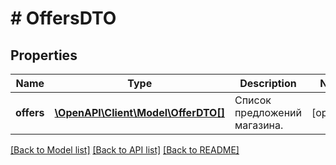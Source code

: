 # # OffersDTO

## Properties

Name | Type | Description | Notes
------------ | ------------- | ------------- | -------------
**offers** | [**\OpenAPI\Client\Model\OfferDTO[]**](OfferDTO.md) | Список предложений магазина. | [optional]

[[Back to Model list]](../../README.md#models) [[Back to API list]](../../README.md#endpoints) [[Back to README]](../../README.md)

